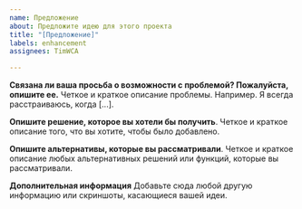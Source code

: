 ```yaml
---
name: Предложение
about: Предложите идею для этого проекта
title: "[Предложение]"
labels: enhancement
assignees: TimWCA

---
```


**Связана ли ваша просьба о возможности с проблемой? Пожалуйста, опишите ее.**
Четкое и краткое описание проблемы. Например. Я всегда расстраиваюсь, когда [...].

**Опишите решение, которое вы хотели бы получить**.
Четкое и краткое описание того, что вы хотите, чтобы было добавлено.

**Опишите альтернативы, которые вы рассматривали**.
Четкое и краткое описание любых альтернативных решений или функций, которые вы рассматривали.

**Дополнительная информация**
Добавьте сюда любой другую информацию или скриншоты, касающиеся вашей идеи.
